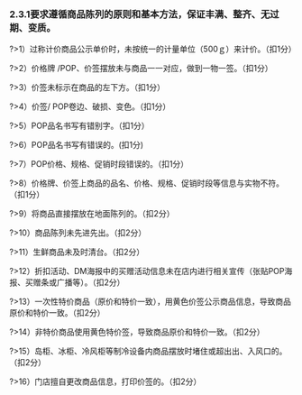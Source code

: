 ### 2.3.1要求遵循商品陈列的原则和基本方法，保证丰满、整齐、无过期、变质。

?>1）过称计价商品公示单价时，未按统一的计量单位（500ｇ）来计价。（扣1分）

?>2）价格牌 /POP、价签摆放未与商品一一对应，做到一物一签。（扣1分）

?>3）价签未标示在商品的左下方。（扣1分）

?>4）价签/ POP卷边、破损、变色。（扣1分）

?>5）POP品名书写有错别字。（扣1分）

?>6）POP品名书写有错误的。(扣1分)

?>7）POP价格、规格、促销时段错误的。（扣1分）

?>8）价格牌、价签上商品的品名、价格、规格、促销时段等信息与实物不符。（扣1分）

?>9）将商品直接摆放在地面陈列的。（扣2分）

?>10）商品陈列未先进先出。（扣2分）

?>11）生鲜商品未及时清台。（扣2分）

?>12）折扣活动、DM海报中的买赠活动信息未在店内进行相关宣传（张贴POP海报、买赠条或广播等）。（扣2分）

?>13）一次性特价商品（原价和特价一致），用黄色价签公示商品信息，导致商品原价和特价一致。（扣2分）

?>14）非特价商品使用黄色特价签，导致商品原价和特价一致。（扣2分）

?>15）岛柜、冰柜、冷风柜等制冷设备内商品摆放时堵住或超出出、入风口的。（扣2分）

?>16）门店擅自更改商品信息，打印价签的。（扣2分）
